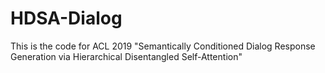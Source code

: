 # HDSA-Dialog
This is the code for ACL 2019 "Semantically Conditioned Dialog Response Generation via Hierarchical Disentangled Self-Attention"
